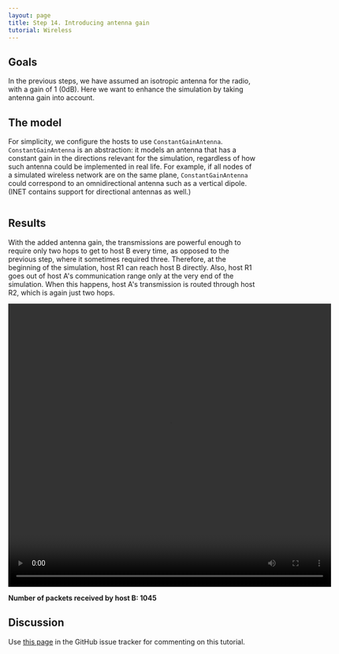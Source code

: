 ```yaml
---
layout: page
title: Step 14. Introducing antenna gain
tutorial: Wireless
---
```


## Goals

In the previous steps, we have assumed an isotropic antenna for the radio,
with a gain of 1 (0dB). Here we want to enhance the simulation by taking
antenna gain into account.

## The model

For simplicity, we configure the hosts to use `ConstantGainAntenna`.
`ConstantGainAntenna` is an abstraction: it models an antenna that has a
constant gain in the directions relevant for the simulation, regardless of
how such antenna could be implemented in real life. For example, if all
nodes of a simulated wireless network are on the same plane,
`ConstantGainAntenna` could correspond to an omnidirectional antenna such
as a vertical dipole. (INET contains support for directional antennas as
well.)

<p><pre class="snippet" src="../omnetpp.ini" from="\[Config Wireless14\]" until="#---"></pre></p>

## Results

With the added antenna gain, the transmissions are powerful enough to require
only two hops to get to host B every time, as opposed to the previous step,
where it sometimes required three. Therefore, at the beginning of the
simulation, host R1 can reach host B directly.  Also, host R1 goes out of host
A's communication range only at the very end of the simulation. When this
happens, host A's transmission is routed through host R2, which is again just
two hops.

<p><video autoplay loop controls onclick="this.paused ? this.play() : this.pause();" src="wireless-step14-1.mp4" width="655" height="575"></video></p>
<!--internal video recording, playback speed animation speed 1-->

**Number of packets received by host B: 1045**

## Discussion

Use <a href="https://github.com/inet-framework/inet-tutorials/issues/1" target="_blank">this page</a>
in the GitHub issue tracker for commenting on this tutorial.